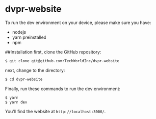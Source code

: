 # dvpr-website
To run the dev environment on your device, please make sure you have:
* nodejs
* yarn preinstalled
* npm

##Installation
first, clone the GitHub repository:
```bash
$ git clone git@github.com:TechWorldInc/dvpr-website
```

next, change to the directory:
```bash
$ cd dvpr-website
```

Finally, run these commands to run the dev environment:

```bash
$ yarn
$ yarn dev
```

You'll find the website at `http://localhost:3000/`.
